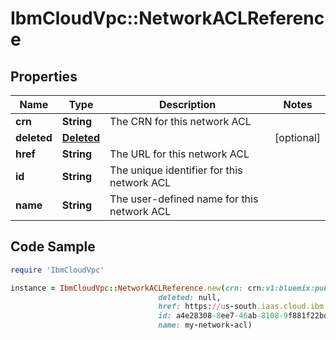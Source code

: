 # IbmCloudVpc::NetworkACLReference

## Properties

Name | Type | Description | Notes
------------ | ------------- | ------------- | -------------
**crn** | **String** | The CRN for this network ACL | 
**deleted** | [**Deleted**](Deleted.md) |  | [optional] 
**href** | **String** | The URL for this network ACL | 
**id** | **String** | The unique identifier for this network ACL | 
**name** | **String** | The user-defined name for this network ACL | 

## Code Sample

```ruby
require 'IbmCloudVpc'

instance = IbmCloudVpc::NetworkACLReference.new(crn: crn:v1:bluemix:public:is:us-south:a/123456::network-acl:a4e28308-8ee7-46ab-8108-9f881f22bdbf,
                                 deleted: null,
                                 href: https://us-south.iaas.cloud.ibm.com/v1/network_acls/a4e28308-8ee7-46ab-8108-9f881f22bdbf,
                                 id: a4e28308-8ee7-46ab-8108-9f881f22bdbf,
                                 name: my-network-acl)
```


